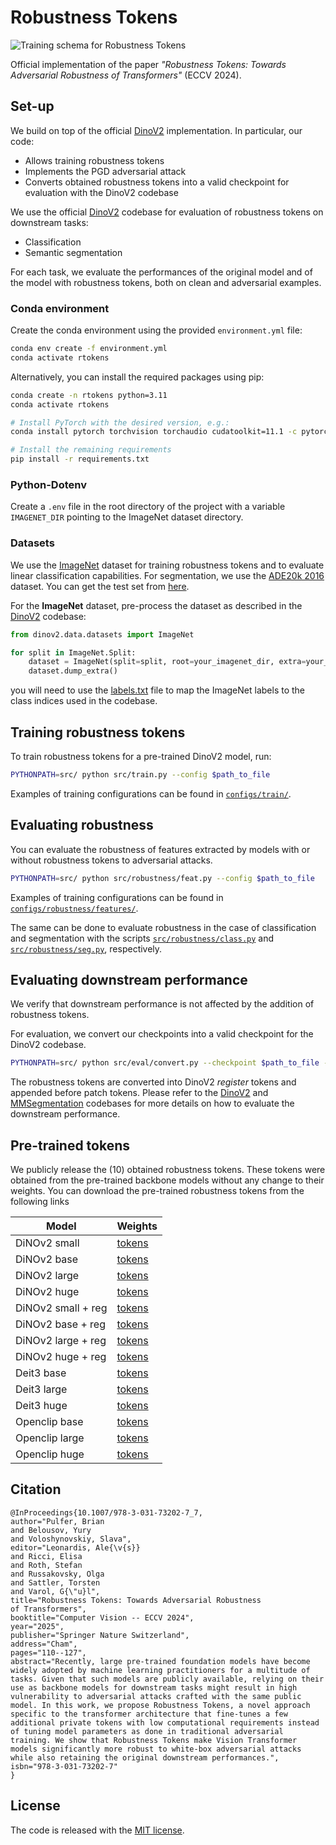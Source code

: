 # Robustness Tokens
![Training schema for Robustness Tokens](assets/training.png)

Official implementation of the paper <i>"Robustness Tokens: Towards Adversarial Robustness of Transformers"</i> (ECCV 2024).

## Set-up
We build on top of the official [DinoV2](https://github.com/facebookresearch/dinov2) implementation. In particular, our code:
  - Allows training robustness tokens
  - Implements the PGD adversarial attack
  - Converts obtained robustness tokens into a valid checkpoint for evaluation with the DinoV2 codebase

We use the official [DinoV2](https://github.com/facebookresearch/dinov2) codebase for evaluation of robustness tokens on downstream tasks:
  - Classification
  - Semantic segmentation

For each task, we evaluate the performances of the original model and of the model with robustness tokens, both on clean and adversarial examples.


### Conda environment
Create the conda environment using the provided `environment.yml` file:

```bash
conda env create -f environment.yml
conda activate rtokens
```

Alternatively, you can install the required packages using pip:

```bash
conda create -n rtokens python=3.11
conda activate rtokens

# Install PyTorch with the desired version, e.g.:
conda install pytorch torchvision torchaudio cudatoolkit=11.1 -c pytorch -c nvidia

# Install the remaining requirements
pip install -r requirements.txt
```

### Python-Dotenv
Create a `.env` file in the root directory of the project with a variable `IMAGENET_DIR` pointing to the ImageNet dataset directory.

### Datasets
We use the [ImageNet](https://image-net.org/) dataset for training robustness tokens and to evaluate linear classification capabilities. For segmentation, we use the [ADE20k 2016](http://data.csail.mit.edu/places/ADEchallenge/ADEChallengeData2016.zip) dataset. You can get the test set from [here](http://data.csail.mit.edu/places/ADEchallenge/release_test.zip).

For the **ImageNet** dataset, pre-process the dataset as described in the [DinoV2](https://github.com/facebookresearch/dinov2/blob/main/README.md) codebase:

```python
from dinov2.data.datasets import ImageNet

for split in ImageNet.Split:
    dataset = ImageNet(split=split, root=your_imagenet_dir, extra=your_extra_dir)
    dataset.dump_extra()
```

you will need to use the [labels.txt](labels.txt) file to map the ImageNet labels to the class indices used in the codebase.

## Training robustness tokens
To train robustness tokens for a pre-trained DinoV2 model, run:

```bash
PYTHONPATH=src/ python src/train.py --config $path_to_file
```

Examples of training configurations can be found in [`configs/train/`](configs/train/).

## Evaluating robustness
You can evaluate the robustness of features extracted by models with or without robustness tokens to adversarial attacks.

```bash
PYTHONPATH=src/ python src/robustness/feat.py --config $path_to_file
```

Examples of training configurations can be found in [`configs/robustness/features/`](configs/robustness/features/).

The same can be done to evaluate robustness in the case of classification and segmentation with the scripts [`src/robustness/class.py`](src/robustness/class.py) and [`src/robustness/seg.py`](src/robustness/seg.py), respectively.


## Evaluating downstream performance
We verify that downstream performance is not affected by the addition of robustness tokens.

For evaluation, we convert our checkpoints into a valid checkpoint for the DinoV2 codebase.

```bash
PYTHONPATH=src/ python src/eval/convert.py --checkpoint $path_to_file --output $path_to_file
```

The robustness tokens are converted into DinoV2 *register* tokens and appended before patch tokens. Please refer to the [DinoV2](https://github.com/facebookresearch/dinov2) and [MMSegmentation](https://github.com/open-mmlab/mmsegmentation) codebases for more details on how to evaluate the downstream performance.


## Pre-trained tokens
We publicly release the (10) obtained robustness tokens. These tokens were obtained from the pre-trained backbone models without any change to their weights. You can download the pre-trained robustness tokens from the following links

|Model|Weights|
|---|---|
|DiNOv2 small|[tokens](weights/dinov2/small.pt)|
|DiNOv2 base|[tokens](weights/dinov2/base.pt)|
|DiNOv2 large|[tokens](weights/dinov2/large.pt)|
|DiNOv2 huge|[tokens](weights/dinov2/huge.pt)|
|DiNOv2 small + reg|[tokens](weights/dinov2/small_reg.pt)|
|DiNOv2 base + reg|[tokens](weights/dinov2/base_reg.pt)|
|DiNOv2 large + reg|[tokens](weights/dinov2/large_reg.pt)|
|DiNOv2 huge + reg|[tokens](weights/dinov2/huge_reg.pt)|
|Deit3 base|[tokens](weights/deit3/base16.pt)|
|Deit3 large|[tokens](weights/deit3/large16.pt)|
|Deit3 huge|[tokens](weights/deit3/huge14.pt)|
|Openclip base|[tokens](weights/openclip/base16.pt)|
|Openclip large|[tokens](weights/openclip/large14.pt)|
|Openclip huge|[tokens](weights/openclip/huge14.pt)|


## Citation
```
@InProceedings{10.1007/978-3-031-73202-7_7,
author="Pulfer, Brian
and Belousov, Yury
and Voloshynovskiy, Slava",
editor="Leonardis, Ale{\v{s}}
and Ricci, Elisa
and Roth, Stefan
and Russakovsky, Olga
and Sattler, Torsten
and Varol, G{\"u}l",
title="Robustness Tokens: Towards Adversarial Robustness of Transformers",
booktitle="Computer Vision -- ECCV 2024",
year="2025",
publisher="Springer Nature Switzerland",
address="Cham",
pages="110--127",
abstract="Recently, large pre-trained foundation models have become widely adopted by machine learning practitioners for a multitude of tasks. Given that such models are publicly available, relying on their use as backbone models for downstream tasks might result in high vulnerability to adversarial attacks crafted with the same public model. In this work, we propose Robustness Tokens, a novel approach specific to the transformer architecture that fine-tunes a few additional private tokens with low computational requirements instead of tuning model parameters as done in traditional adversarial training. We show that Robustness Tokens make Vision Transformer models significantly more robust to white-box adversarial attacks while also retaining the original downstream performances.",
isbn="978-3-031-73202-7"
}
```

##  License
The code is released with the [MIT license](LICENSE).
